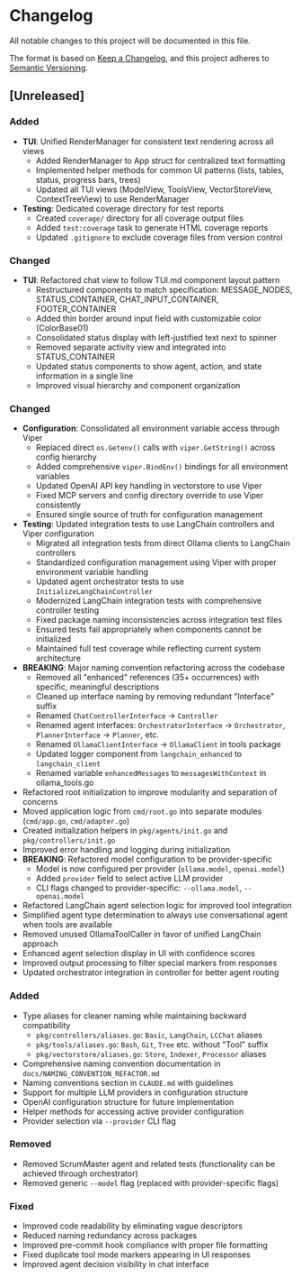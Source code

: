 # Changelog

All notable changes to this project will be documented in this file.

The format is based on [Keep a Changelog](https://keepachangelog.com/en/1.0.0/),
and this project adheres to [Semantic Versioning](https://semver.org/spec/v2.0.0.html).

## [Unreleased]

### Added
- **TUI**: Unified RenderManager for consistent text rendering across all views
  - Added RenderManager to App struct for centralized text formatting
  - Implemented helper methods for common UI patterns (lists, tables, status, progress bars, trees)
  - Updated all TUI views (ModelView, ToolsView, VectorStoreView, ContextTreeView) to use RenderManager
- **Testing**: Dedicated coverage directory for test reports
  - Created `coverage/` directory for all coverage output files
  - Added `test:coverage` task to generate HTML coverage reports
  - Updated `.gitignore` to exclude coverage files from version control

### Changed
- **TUI**: Refactored chat view to follow TUI.md component layout pattern
  - Restructured components to match specification: MESSAGE_NODES, STATUS_CONTAINER, CHAT_INPUT_CONTAINER, FOOTER_CONTAINER
  - Added thin border around input field with customizable color (ColorBase01)
  - Consolidated status display with left-justified text next to spinner
  - Removed separate activity view and integrated into STATUS_CONTAINER
  - Updated status components to show agent, action, and state information in a single line
  - Improved visual hierarchy and component organization

### Changed
- **Configuration**: Consolidated all environment variable access through Viper
  - Replaced direct `os.Getenv()` calls with `viper.GetString()` across config hierarchy
  - Added comprehensive `viper.BindEnv()` bindings for all environment variables
  - Updated OpenAI API key handling in vectorstore to use Viper
  - Fixed MCP servers and config directory override to use Viper consistently
  - Ensured single source of truth for configuration management
- **Testing**: Updated integration tests to use LangChain controllers and Viper configuration
  - Migrated all integration tests from direct Ollama clients to LangChain controllers
  - Standardized configuration management using Viper with proper environment variable handling
  - Updated agent orchestrator tests to use `InitializeLangChainController`
  - Modernized LangChain integration tests with comprehensive controller testing
  - Fixed package naming inconsistencies across integration test files
  - Ensured tests fail appropriately when components cannot be initialized
  - Maintained full test coverage while reflecting current system architecture
- **BREAKING**: Major naming convention refactoring across the codebase
  - Removed all "enhanced" references (35+ occurrences) with specific, meaningful descriptions
  - Cleaned up interface naming by removing redundant "Interface" suffix
  - Renamed `ChatControllerInterface` → `Controller`
  - Renamed agent interfaces: `OrchestratorInterface` → `Orchestrator`, `PlannerInterface` → `Planner`, etc.
  - Renamed `OllamaClientInterface` → `OllamaClient` in tools package
  - Updated logger component from `langchain_enhanced` to `langchain_client`
  - Renamed variable `enhancedMessages` to `messagesWithContext` in ollama_tools.go
- Refactored root initialization to improve modularity and separation of concerns
- Moved application logic from `cmd/root.go` into separate modules (`cmd/app.go`, `cmd/adapter.go`)
- Created initialization helpers in `pkg/agents/init.go` and `pkg/controllers/init.go`
- Improved error handling and logging during initialization
- **BREAKING**: Refactored model configuration to be provider-specific
  - Model is now configured per provider (`ollama.model`, `openai.model`)
  - Added `provider` field to select active LLM provider
  - CLI flags changed to provider-specific: `--ollama.model`, `--openai.model`
- Refactored LangChain agent selection logic for improved tool integration
- Simplified agent type determination to always use conversational agent when tools are available
- Removed unused OllamaToolCaller in favor of unified LangChain approach
- Enhanced agent selection display in UI with confidence scores
- Improved output processing to filter special markers from responses
- Updated orchestrator integration in controller for better agent routing

### Added
- Type aliases for cleaner naming while maintaining backward compatibility
  - `pkg/controllers/aliases.go`: `Basic`, `LangChain`, `LCChat` aliases
  - `pkg/tools/aliases.go`: `Bash`, `Git`, `Tree` etc. without "Tool" suffix
  - `pkg/vectorstore/aliases.go`: `Store`, `Indexer`, `Processor` aliases
- Comprehensive naming convention documentation in `docs/NAMING_CONVENTION_REFACTOR.md`
- Naming conventions section in `CLAUDE.md` with guidelines
- Support for multiple LLM providers in configuration structure
- OpenAI configuration structure for future implementation
- Helper methods for accessing active provider configuration
- Provider selection via `--provider` CLI flag

### Removed
- Removed ScrumMaster agent and related tests (functionality can be achieved through orchestrator)
- Removed generic `--model` flag (replaced with provider-specific flags)

### Fixed
- Improved code readability by eliminating vague descriptors
- Reduced naming redundancy across packages
- Improved pre-commit hook compliance with proper file formatting
- Fixed duplicate tool mode markers appearing in UI responses
- Improved agent decision visibility in chat interface
